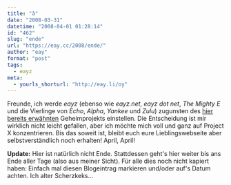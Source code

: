 ```yaml
---
title: "â"
date: "2008-03-31"
datetime: "2008-04-01 01:28:14"
id: "462"
slug: "ende"
url: "https://eay.cc/2008/ende/"
author: "eay"
format: "post"
tags:
  - eayz
meta:
  - yourls_shorturl: "http://eay.li/oy"
---
```


Freunde, ich werde _eayz_ (ebenso wie _eayz.net_, _eayz dot net_, _The Mighty E_ und die Vierlinge von _Echo_, _Alpha_, _Yankee_ und _Zulu_) zugunsten des [hier bereits erwähnten](//eay.cc/2008/ein-nichtssagender-ladebalken/) Geheimprojekts einstellen. Die Entscheidung ist mir wirklich nicht leicht gefallen, aber ich möchte mich voll und ganz auf Project X konzentrieren. Bis das soweit ist, bleibt euch eure Lieblingswebseite aber selbstverständlich noch erhalten! April, April!

**Update:** Hier ist natürlich nicht Ende. Stattdessen geht's hier weiter bis ans Ende aller Tage (also aus meiner Sicht). Für alle dies noch nicht kapiert haben: Einfach mal diesen Blogeintrag markieren und/oder auf's Datum achten. Ich alter Scherzkeks...
